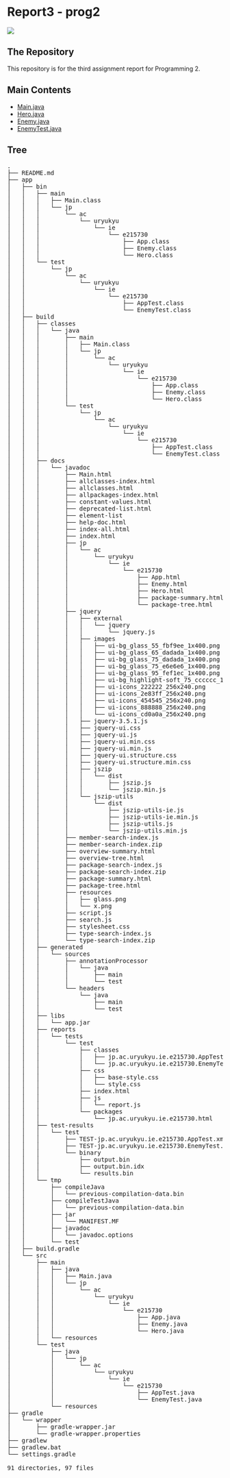 # Report3 - prog2
<img src="https://img.shields.io/github/languages/code-size/kei-academic/report3">

## The Repository

This repository is for the third assignment report for Programming 2.

## Main Contents

- [Main.java](https://github.com/kei-academic/report3/blob/main/app/src/main/java/Main.java)
- [Hero.java](https://github.com/kei-academic/report3/blob/main/app/src/main/java/jp/ac/uryukyu/ie/e215730/Hero.java)
- [Enemy.java](https://github.com/kei-academic/report3/blob/main/app/src/main/java/jp/ac/uryukyu/ie/e215730/Enemy.java)
- [EnemyTest.java](https://github.com/kei-academic/report3/blob/main/app/src/test/java/jp/ac/uryukyu/ie/e215730/EnemyTest.java)

## Tree

<pre>
.
├── README.md
├── app
│   ├── bin
│   │   ├── main
│   │   │   ├── Main.class
│   │   │   └── jp
│   │   │       └── ac
│   │   │           └── uryukyu
│   │   │               └── ie
│   │   │                   └── e215730
│   │   │                       ├── App.class
│   │   │                       ├── Enemy.class
│   │   │                       └── Hero.class
│   │   └── test
│   │       └── jp
│   │           └── ac
│   │               └── uryukyu
│   │                   └── ie
│   │                       └── e215730
│   │                           ├── AppTest.class
│   │                           └── EnemyTest.class
│   ├── build
│   │   ├── classes
│   │   │   └── java
│   │   │       ├── main
│   │   │       │   ├── Main.class
│   │   │       │   └── jp
│   │   │       │       └── ac
│   │   │       │           └── uryukyu
│   │   │       │               └── ie
│   │   │       │                   └── e215730
│   │   │       │                       ├── App.class
│   │   │       │                       ├── Enemy.class
│   │   │       │                       └── Hero.class
│   │   │       └── test
│   │   │           └── jp
│   │   │               └── ac
│   │   │                   └── uryukyu
│   │   │                       └── ie
│   │   │                           └── e215730
│   │   │                               ├── AppTest.class
│   │   │                               └── EnemyTest.class
│   │   ├── docs
│   │   │   └── javadoc
│   │   │       ├── Main.html
│   │   │       ├── allclasses-index.html
│   │   │       ├── allclasses.html
│   │   │       ├── allpackages-index.html
│   │   │       ├── constant-values.html
│   │   │       ├── deprecated-list.html
│   │   │       ├── element-list
│   │   │       ├── help-doc.html
│   │   │       ├── index-all.html
│   │   │       ├── index.html
│   │   │       ├── jp
│   │   │       │   └── ac
│   │   │       │       └── uryukyu
│   │   │       │           └── ie
│   │   │       │               └── e215730
│   │   │       │                   ├── App.html
│   │   │       │                   ├── Enemy.html
│   │   │       │                   ├── Hero.html
│   │   │       │                   ├── package-summary.html
│   │   │       │                   └── package-tree.html
│   │   │       ├── jquery
│   │   │       │   ├── external
│   │   │       │   │   └── jquery
│   │   │       │   │       └── jquery.js
│   │   │       │   ├── images
│   │   │       │   │   ├── ui-bg_glass_55_fbf9ee_1x400.png
│   │   │       │   │   ├── ui-bg_glass_65_dadada_1x400.png
│   │   │       │   │   ├── ui-bg_glass_75_dadada_1x400.png
│   │   │       │   │   ├── ui-bg_glass_75_e6e6e6_1x400.png
│   │   │       │   │   ├── ui-bg_glass_95_fef1ec_1x400.png
│   │   │       │   │   ├── ui-bg_highlight-soft_75_cccccc_1x100.png
│   │   │       │   │   ├── ui-icons_222222_256x240.png
│   │   │       │   │   ├── ui-icons_2e83ff_256x240.png
│   │   │       │   │   ├── ui-icons_454545_256x240.png
│   │   │       │   │   ├── ui-icons_888888_256x240.png
│   │   │       │   │   └── ui-icons_cd0a0a_256x240.png
│   │   │       │   ├── jquery-3.5.1.js
│   │   │       │   ├── jquery-ui.css
│   │   │       │   ├── jquery-ui.js
│   │   │       │   ├── jquery-ui.min.css
│   │   │       │   ├── jquery-ui.min.js
│   │   │       │   ├── jquery-ui.structure.css
│   │   │       │   ├── jquery-ui.structure.min.css
│   │   │       │   ├── jszip
│   │   │       │   │   └── dist
│   │   │       │   │       ├── jszip.js
│   │   │       │   │       └── jszip.min.js
│   │   │       │   └── jszip-utils
│   │   │       │       └── dist
│   │   │       │           ├── jszip-utils-ie.js
│   │   │       │           ├── jszip-utils-ie.min.js
│   │   │       │           ├── jszip-utils.js
│   │   │       │           └── jszip-utils.min.js
│   │   │       ├── member-search-index.js
│   │   │       ├── member-search-index.zip
│   │   │       ├── overview-summary.html
│   │   │       ├── overview-tree.html
│   │   │       ├── package-search-index.js
│   │   │       ├── package-search-index.zip
│   │   │       ├── package-summary.html
│   │   │       ├── package-tree.html
│   │   │       ├── resources
│   │   │       │   ├── glass.png
│   │   │       │   └── x.png
│   │   │       ├── script.js
│   │   │       ├── search.js
│   │   │       ├── stylesheet.css
│   │   │       ├── type-search-index.js
│   │   │       └── type-search-index.zip
│   │   ├── generated
│   │   │   └── sources
│   │   │       ├── annotationProcessor
│   │   │       │   └── java
│   │   │       │       ├── main
│   │   │       │       └── test
│   │   │       └── headers
│   │   │           └── java
│   │   │               ├── main
│   │   │               └── test
│   │   ├── libs
│   │   │   └── app.jar
│   │   ├── reports
│   │   │   └── tests
│   │   │       └── test
│   │   │           ├── classes
│   │   │           │   ├── jp.ac.uryukyu.ie.e215730.AppTest.html
│   │   │           │   └── jp.ac.uryukyu.ie.e215730.EnemyTest.html
│   │   │           ├── css
│   │   │           │   ├── base-style.css
│   │   │           │   └── style.css
│   │   │           ├── index.html
│   │   │           ├── js
│   │   │           │   └── report.js
│   │   │           └── packages
│   │   │               └── jp.ac.uryukyu.ie.e215730.html
│   │   ├── test-results
│   │   │   └── test
│   │   │       ├── TEST-jp.ac.uryukyu.ie.e215730.AppTest.xml
│   │   │       ├── TEST-jp.ac.uryukyu.ie.e215730.EnemyTest.xml
│   │   │       └── binary
│   │   │           ├── output.bin
│   │   │           ├── output.bin.idx
│   │   │           └── results.bin
│   │   └── tmp
│   │       ├── compileJava
│   │       │   └── previous-compilation-data.bin
│   │       ├── compileTestJava
│   │       │   └── previous-compilation-data.bin
│   │       ├── jar
│   │       │   └── MANIFEST.MF
│   │       ├── javadoc
│   │       │   └── javadoc.options
│   │       └── test
│   ├── build.gradle
│   └── src
│       ├── main
│       │   ├── java
│       │   │   ├── Main.java
│       │   │   └── jp
│       │   │       └── ac
│       │   │           └── uryukyu
│       │   │               └── ie
│       │   │                   └── e215730
│       │   │                       ├── App.java
│       │   │                       ├── Enemy.java
│       │   │                       └── Hero.java
│       │   └── resources
│       └── test
│           ├── java
│           │   └── jp
│           │       └── ac
│           │           └── uryukyu
│           │               └── ie
│           │                   └── e215730
│           │                       ├── AppTest.java
│           │                       └── EnemyTest.java
│           └── resources
├── gradle
│   └── wrapper
│       ├── gradle-wrapper.jar
│       └── gradle-wrapper.properties
├── gradlew
├── gradlew.bat
└── settings.gradle

91 directories, 97 files
</pre>
